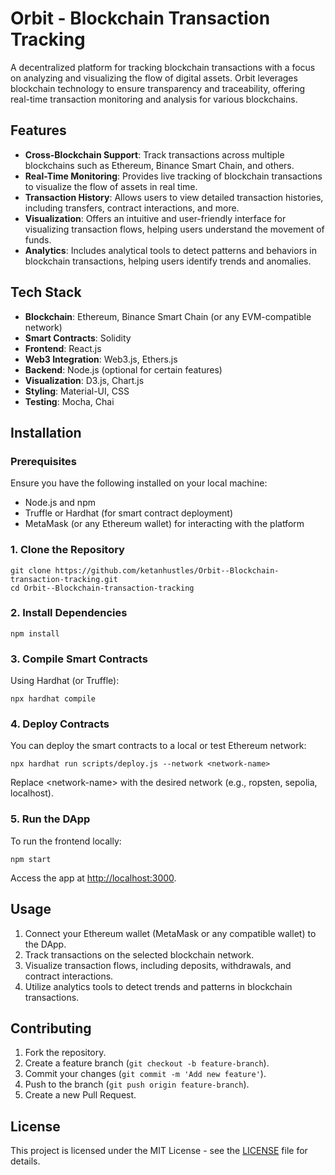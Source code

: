 <!DOCTYPE html>
<html lang="en">
<head>
  <meta charset="UTF-8">
  <meta name="viewport" content="width=device-width, initial-scale=1.0">

</head>
<body>

  <h1>Orbit - Blockchain Transaction Tracking</h1>
  <p>A decentralized platform for tracking blockchain transactions with a focus on analyzing and visualizing the flow of digital assets. Orbit leverages blockchain technology to ensure transparency and traceability, offering real-time transaction monitoring and analysis for various blockchains.</p>

  <h2>Features</h2>
  <ul>
    <li><strong>Cross-Blockchain Support</strong>: Track transactions across multiple blockchains such as Ethereum, Binance Smart Chain, and others.</li>
    <li><strong>Real-Time Monitoring</strong>: Provides live tracking of blockchain transactions to visualize the flow of assets in real time.</li>
    <li><strong>Transaction History</strong>: Allows users to view detailed transaction histories, including transfers, contract interactions, and more.</li>
    <li><strong>Visualization</strong>: Offers an intuitive and user-friendly interface for visualizing transaction flows, helping users understand the movement of funds.</li>
    <li><strong>Analytics</strong>: Includes analytical tools to detect patterns and behaviors in blockchain transactions, helping users identify trends and anomalies.</li>
  </ul>

  <h2>Tech Stack</h2>
  <ul>
    <li><strong>Blockchain</strong>: Ethereum, Binance Smart Chain (or any EVM-compatible network)</li>
    <li><strong>Smart Contracts</strong>: Solidity</li>
    <li><strong>Frontend</strong>: React.js</li>
    <li><strong>Web3 Integration</strong>: Web3.js, Ethers.js</li>
    <li><strong>Backend</strong>: Node.js (optional for certain features)</li>
    <li><strong>Visualization</strong>: D3.js, Chart.js</li>
    <li><strong>Styling</strong>: Material-UI, CSS</li>
    <li><strong>Testing</strong>: Mocha, Chai</li>
  </ul>

  <h2>Installation</h2>
  <h3>Prerequisites</h3>
  <p>Ensure you have the following installed on your local machine:</p>
  <ul>
    <li>Node.js and npm</li>
    <li>Truffle or Hardhat (for smart contract deployment)</li>
    <li>MetaMask (or any Ethereum wallet) for interacting with the platform</li>
  </ul>

  <h3>1. Clone the Repository</h3>
  <pre><code>git clone https://github.com/ketanhustles/Orbit--Blockchain-transaction-tracking.git
cd Orbit--Blockchain-transaction-tracking</code></pre>

  <h3>2. Install Dependencies</h3>
  <pre><code>npm install</code></pre>

  <h3>3. Compile Smart Contracts</h3>
  <p>Using Hardhat (or Truffle):</p>
  <pre><code>npx hardhat compile</code></pre>

  <h3>4. Deploy Contracts</h3>
  <p>You can deploy the smart contracts to a local or test Ethereum network:</p>
  <pre><code>npx hardhat run scripts/deploy.js --network &lt;network-name&gt;</code></pre>
  <p>Replace &lt;network-name&gt; with the desired network (e.g., ropsten, sepolia, localhost).</p>

  <h3>5. Run the DApp</h3>
  <p>To run the frontend locally:</p>
  <pre><code>npm start</code></pre>
  <p>Access the app at <a href="http://localhost:3000">http://localhost:3000</a>.</p>

  <h2>Usage</h2>
  <ol>
    <li>Connect your Ethereum wallet (MetaMask or any compatible wallet) to the DApp.</li>
    <li>Track transactions on the selected blockchain network.</li>
    <li>Visualize transaction flows, including deposits, withdrawals, and contract interactions.</li>
    <li>Utilize analytics tools to detect trends and patterns in blockchain transactions.</li>
  </ol>

  <h2>Contributing</h2>
  <ol>
    <li>Fork the repository.</li>
    <li>Create a feature branch (<code>git checkout -b feature-branch</code>).</li>
    <li>Commit your changes (<code>git commit -m 'Add new feature'</code>).</li>
    <li>Push to the branch (<code>git push origin feature-branch</code>).</li>
    <li>Create a new Pull Request.</li>
  </ol>

  <h2>License</h2>
  <p>This project is licensed under the MIT License - see the <a href="LICENSE">LICENSE</a> file for details.</p>

</body>
</html>
